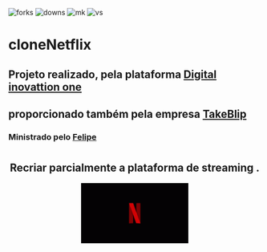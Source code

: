 ![forks](https://img.shields.io/github/forks/LeandroDukievicz/cloneNetflix.svg)
![downs](https://img.shields.io/github/downloads/LeandroDukievicz/cloneNetflix/total.svg)
![mk](https://img.shields.io/badge/Made%20with-Markdown-1f425f.svg)
![vs](https://img.shields.io/badge/Made%20for-VSCode-1f425f.svg)


# cloneNetflix

##  Projeto realizado, pela plataforma [Digital inovattion one](https://www.dio.me/sign-in)
##  proporcionado também pela empresa [TakeBlip](https://digital.take.net/conversas-inteligentes/?utm_source=Google&utm_medium=cpc&utm_term=take%20blip&utm_campaign=SEMB_Take-Blip-geral%20%28b-p-e%29&hsa_acc=2783574544&hsa_kw=take%20blip&hsa_ve=3&hsa_ad=540247450279&hsa_net=adwords&hsa_mt=e&hsa_cam=12320816312&hsa_src=g&hsa_tgt=aud-1185638250910:kwd-809239209550&hsa_grp=117951638579&utm_id=go_cmp-12320816312_adg-117951638579_ad-540247450279_aud-1185638250910:kwd-809239209550_dev-c_ext-_prd-_sig-Cj0KCQiA3fiPBhCCARIsAFQ8QzUK9oFNU3VTDrnG4IwPB03wv4-6UnaW3AoTH0sdf47ihEUJ8yAi_E4aAmvpEALw_wcB&gclid=Cj0KCQiA3fiPBhCCARIsAFQ8QzUK9oFNU3VTDrnG4IwPB03wv4-6UnaW3AoTH0sdf47ihEUJ8yAi_E4aAmvpEALw_wcB)

### Ministrado pelo [Felipe](https://github.com/felipeAguiarCode)

#


<div align="center">
  <h2> Recriar parcialmente a plataforma de streaming .</h2> <img height="120" src= "https://github.com/LeandroDukievicz/LeandroDukievicz/blob/main/logon.gif"/>
  </div>
